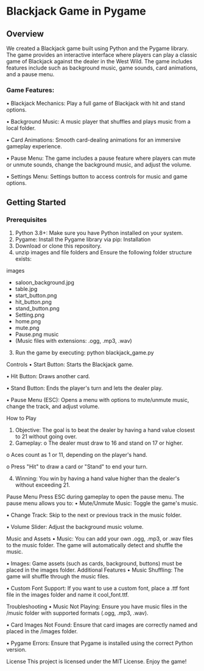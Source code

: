 # Blackjack Game in Pygame

## Overview

We created a Blackjack game built using Python and the Pygame library. The game provides an interactive interface where players can play a classic game of Blackjack against the dealer in the West Wild. The game includes features include such as background music, game sounds, card animations, and a pause menu.

### Game Features:
•	Blackjack Mechanics: Play a full game of Blackjack with hit and stand options.

•	Background Music: A music player that shuffles and plays music from a local folder.

•	Card Animations: Smooth card-dealing animations for an immersive gameplay experience.

•	Pause Menu: The game includes a pause feature where players can mute or unmute sounds, change the background music, and adjust the volume.

•	Settings Menu: Settings button to access controls for music and game options.

## Getting Started

### Prerequisites
1.	Python 3.8+: Make sure you have Python installed on your system.
2.	Pygame: Install the Pygame library via pip:
Installation
1.	Download or clone this repository.
2.	unzip images and file folders and Ensure the following folder structure exists:

images
   - saloon_background.jpg
   - table.jpg
   - start_button.png
   - hit_button.png
   - stand_button.png
   - Setting.png
   - home.png
   - mute.png
   - Pause.png
music
   - (Music files with extensions: .ogg, .mp3, .wav)

3.	Run the game by executing:
python blackjack_game.py

Controls
•	Start Button: Starts the Blackjack game.

•	Hit Button: Draws another card.

•	Stand Button: Ends the player's turn and lets the dealer play.

•	Pause Menu (ESC): Opens a menu with options to mute/unmute music, change the track, and adjust volume.

How to Play
1.	Objective: The goal is to beat the dealer by having a hand value closest to 21 without going over.
2.	Gameplay:
o	The dealer must draw to 16 and stand on 17 or higher.

o	Aces count as 1 or 11, depending on the player's hand.

o	Press "Hit" to draw a card or "Stand" to end your turn.

4.	Winning: You win by having a hand value higher than the dealer's without exceeding 21.
   
Pause Menu
Press ESC during gameplay to open the pause menu. The pause menu allows you to:
•	Mute/Unmute Music: Toggle the game's music.

•	Change Track: Skip to the next or previous track in the music folder.

•	Volume Slider: Adjust the background music volume.

Music and Assets
•	Music: You can add your own .ogg, .mp3, or .wav files to the music folder. The game will automatically detect and shuffle the music.

•	Images: Game assets (such as cards, background, buttons) must be placed in the images folder.
Additional Features
•	Music Shuffling: The game will shuffle through the music files.

•	Custom Font Support: If you want to use a custom font, place a .ttf font file in the images folder and name it cool_font.ttf.

Troubleshooting
•	Music Not Playing: Ensure you have music files in the /music folder with supported formats (.ogg, .mp3, .wav).

•	Card Images Not Found: Ensure that card images are correctly named and placed in the /images folder.

•	Pygame Errors: Ensure that Pygame is installed using the correct Python version.

License
This project is licensed under the MIT License.
Enjoy the game!
